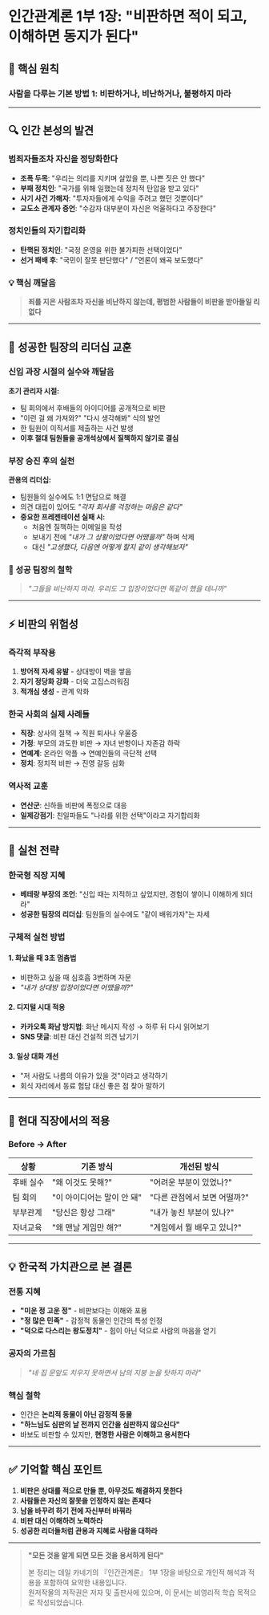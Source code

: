 # 인간관계론 1부 1장: "비판하면 적이 되고, 이해하면 동지가 된다"

## 📌 핵심 원칙
### **사람을 다루는 기본 방법 1: 비판하거나, 비난하거나, 불평하지 마라**

---

## 🔍 인간 본성의 발견

### 범죄자들조차 자신을 정당화한다
- **조폭 두목**: "우리는 의리를 지키며 살았을 뿐, 나쁜 짓은 안 했다"
- **부패 정치인**: "국가를 위해 일했는데 정치적 탄압을 받고 있다"
- **사기 사건 가해자**: "투자자들에게 수익을 주려고 했던 것뿐이다"
- **교도소 관계자 증언**: "수감자 대부분이 자신은 억울하다고 주장한다"

### 정치인들의 자기합리화
- **탄핵된 정치인**: "국정 운영을 위한 불가피한 선택이었다"
- **선거 패배 후**: "국민이 잘못 판단했다" / "언론이 왜곡 보도했다"

### 💡 핵심 깨달음
> **죄를 지은 사람조차 자신을 비난하지 않는데, 평범한 사람들이 비판을 받아들일 리 없다**

---

## 👔 성공한 팀장의 리더십 교훈

### 신입 과장 시절의 실수와 깨달음
**초기 관리자 시절:**
- 팀 회의에서 후배들의 아이디어를 공개적으로 비판
- "이런 걸 왜 가져와?" "다시 생각해봐" 식의 발언
- 한 팀원이 이직서를 제출하는 사건 발생
- **이후 절대 팀원들을 공개석상에서 질책하지 않기로 결심**

### 부장 승진 후의 실천
**관용의 리더십:**
- 팀원들의 실수에도 1:1 면담으로 해결
- 의견 대립이 있어도 *"각자 회사를 걱정하는 마음은 같다"*
- **중요한 프레젠테이션 실패 시:**
    - 처음엔 질책하는 이메일을 작성
    - 보내기 전에 *"내가 그 상황이었다면 어땠을까"* 하며 삭제
    - 대신 *"고생했다, 다음엔 어떻게 할지 같이 생각해보자"*

### 🎯 성공 팀장의 철학
> *"그들을 비난하지 마라. 우리도 그 입장이었다면 똑같이 했을 테니까"*

---

## ⚡ 비판의 위험성

### 즉각적 부작용
1. **방어적 자세 유발** - 상대방이 벽을 쌓음
2. **자기 정당화 강화** - 더욱 고집스러워짐
3. **적개심 생성** - 관계 악화

### 한국 사회의 실제 사례들
- **직장**: 상사의 질책 → 직원 퇴사나 우울증
- **가정**: 부모의 과도한 비판 → 자녀 반항이나 자존감 하락
- **연예계**: 온라인 악플 → 연예인들의 극단적 선택
- **정치**: 정치적 비판 → 진영 갈등 심화

### 역사적 교훈
- **연산군**: 신하들 비판에 폭정으로 대응
- **일제강점기**: 친일파들도 "나라를 위한 선택"이라고 자기합리화

---

## 🎯 실천 전략

### 한국형 직장 지혜
- **베테랑 부장의 조언**: "신입 때는 지적하고 싶었지만, 경험이 쌓이니 이해하게 되더라"
- **성공한 팀장의 리더십**: 팀원들의 실수에도 "같이 배워가자"는 자세

### 구체적 실천 방법

#### 1. 화났을 때 3초 멈춤법
- 비판하고 싶을 때 심호흡 3번하며 자문
- *"내가 상대방 입장이었다면 어땠을까?"*

#### 2. 디지털 시대 적용
- **카카오톡 화남 방지법**: 화난 메시지 작성 → 하루 뒤 다시 읽어보기
- **SNS 댓글**: 비판 대신 건설적 의견 남기기

#### 3. 일상 대화 개선
- "저 사람도 나름의 이유가 있을 것"이라고 생각하기
- 회식 자리에서 동료 험담 대신 좋은 점 찾아 말하기

---

## 🏢 현대 직장에서의 적용

### Before → After

| 상황 | 기존 방식 | 개선된 방식 |
|------|-----------|-------------|
| 후배 실수 | "왜 이것도 못해?" | "어려운 부분이 있었나?" |
| 팀 회의 | "이 아이디어는 말이 안 돼" | "다른 관점에서 보면 어떨까?" |
| 부부관계 | "당신은 항상 그래" | "내가 놓친 부분이 있나?" |
| 자녀교육 | "왜 맨날 게임만 해?" | "게임에서 뭘 배우고 있니?" |

---

## 💡 한국적 가치관으로 본 결론

### 전통 지혜
- **"미운 정 고운 정"** - 비판보다는 이해와 포용
- **"정 많은 민족"** - 감정적 동물인 인간의 특성 인정
- **"덕으로 다스리는 왕도정치"** - 힘이 아닌 덕으로 사람의 마음을 얻기

### 공자의 가르침
> *"네 집 문앞도 치우지 못하면서 남의 지붕 눈을 탓하지 마라"*

### 핵심 철학
- 인간은 **논리적 동물이 아닌 감정적 동물**
- **"하느님도 심판의 날 전까지 인간을 심판하지 않으신다"**
- 바보도 비판할 수 있지만, **현명한 사람은 이해하고 용서한다**

---

## ✅ 기억할 핵심 포인트

1. **비판은 상대를 적으로 만들 뿐, 아무것도 해결하지 못한다**
2. **사람들은 자신의 잘못을 인정하지 않는 존재다**
3. **남을 바꾸려 하기 전에 자신부터 바꿔라**
4. **비판 대신 이해하려 노력하라**
5. **성공한 리더들처럼 관용과 지혜로 사람을 대하라**

---

> **"모든 것을 알게 되면 모든 것을 용서하게 된다"**
>
> 본 정리는 데일 카네기의 『인간관계론』 1부 1장을 바탕으로 개인적 해석과 적용을 포함하여 요약한 내용입니다.  
> 원저작물의 저작권은 저자 및 출판사에 있으며, 이 문서는 비영리적 학습 목적으로 작성되었습니다.
